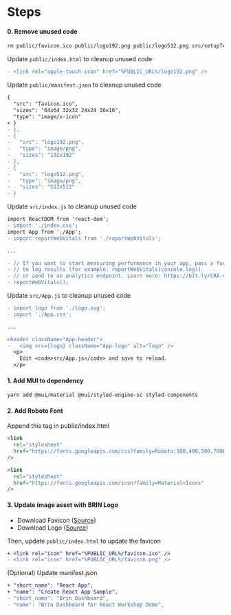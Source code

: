# Steps

#### 0. Remove unused code

```sh
rm public/favicon.ico public/logo192.png public/logo512.png src/setupTests.js src/reportWebVitals.js src/logo.svg src/App.test.js src/App.css src/index.css
```

Update `public/index.html` to cleanup unused code

```diff
- <link rel="apple-touch-icon" href="%PUBLIC_URL%/logo192.png" />
```

Update `public/manifest.json` to cleanup unused code

```diff
{
  "src": "favicon.ico",
  "sizes": "64x64 32x32 24x24 16x16",
  "type": "image/x-icon"
+ }
- },
- {
-   "src": "logo192.png",
-   "type": "image/png",
-   "sizes": "192x192"
- },
- {
-   "src": "logo512.png",
-   "type": "image/png",
-   "sizes": "512x512"
- }
```

Update `src/index.js` to cleanup unused code

```diff
import ReactDOM from 'react-dom';
- import './index.css';
import App from './App';
- import reportWebVitals from './reportWebVitals';

...

- // If you want to start measuring performance in your app, pass a function
- // to log results (for example: reportWebVitals(console.log))
- // or send to an analytics endpoint. Learn more: https://bit.ly/CRA-vitals
- reportWebVitals();
```

Update `src/App.js` to cleanup unused code

```diff
- import logo from './logo.svg';
- import './App.css';

...

<header className="App-header">
-   <img src={logo} className="App-logo" alt="logo" />
  <p>
    Edit <code>src/App.js</code> and save to reload.
  </p>
```

#### 1. Add MUI to dependency

```sh
yarn add @mui/material @mui/styled-engine-sc styled-components
```

#### 2. Add Roboto Font

Append this tag in public/index.html

```html
<link
  rel="stylesheet"
  href="https://fonts.googleapis.com/css?family=Roboto:300,400,500,700&display=swap"
/>

<link
  rel="stylesheet"
  href="https://fonts.googleapis.com/icon?family=Material+Icons"
/>
```

#### 3. Update image asset with BRIN Logo

* Download Favicon ([Source](https://www.brin.go.id/wp-content/themes/ristekdikti2018/assets/img/new_favicon.png))
* Download Logo ([Source](https://www.brin.go.id/wp-content/themes/ristekdikti2018/assets/img/new_brinlogo.png))

Then, update `public/index.html` to update the favicon

```diff
+ <link rel="icon" href="%PUBLIC_URL%/favicon.ico" />
- <link rel="icon" href="%PUBLIC_URL%/favicon.png" />
```

(Optional) Update manifest.json

```diff
+ "short_name": "React App",
+ "name": "Create React App Sample",
- "short_name": "Brin Dashboard",
- "name": "Brin Dashboard for React Workshop Demo",
```
